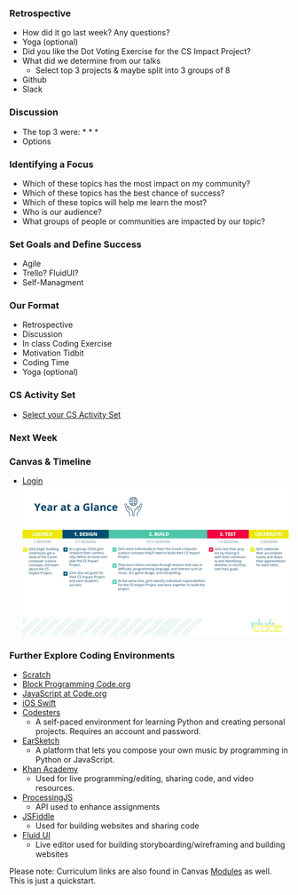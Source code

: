 ### Retrospective
* How did it go last week? Any questions?
* Yoga (optional)
* Did you like the Dot Voting Exercise for the CS Impact Project?
* What did we determine from our talks
  * Select top 3 projects & maybe split into 3 groups of 8
* Github
* Slack

### Discussion
* The top 3 were:
  * 
  * 
  * 
* Options

### Identifying a Focus
* Which of these topics has the most impact on my community?
* Which of these topics has the best chance of success?
* Which of these topics will help me learn the most?
* Who is our audience? 
* What groups of people or communities are impacted by our topic?

### Set Goals and Define Success
* Agile 
* Trello? FluidUI?
* Self-Managment

### Our Format
* Retrospective
* Discussion
* In class Coding Exercise
* Motivation Tidbit
* Coding Time
* Yoga (optional)

### CS Activity Set
* [Select your CS Activity Set](https://docs.google.com/document/d/1LBkpn1TK3J3InwlbLROLHOGvNAEPVR8xRb5Ax1jEF6U/preview#heading=h.x2dqe12x9rpe)

### Next Week

### Canvas & Timeline
* [Login](https://girlswhocode.instructure.com/login/canvas)
![Image of Timeline](../Year-at-a-Glance.jpg)

### Further Explore Coding Environments
* [Scratch](https://scratch.mit.edu/)
* [Block Programming Code.org](https://studio.code.org/s/course4)
* [JavaScript at Code.org](https://code.org/educate/applab)
* [iOS Swift](http://www.apple.com/swift/playgrounds/)
* [Codesters](https://www.codesters.com/)
  * A self-paced environment for learning Python and creating personal projects. Requires an account and password.
* [EarSketch](https://earsketch.gatech.edu/earsketch2/)
  * A platform that lets you compose your own music by programming in Python or JavaScript.
* [Khan Academy](https://www.khanacademy.org/computing/computer-programming/programming/intro-to-programming/a/learning-programming-on-khan-academy)
  * Used for live programming/editing, sharing code, and video resources. 
* [ProcessingJS](http://processingjs.org/)
  * API used to enhance assignments
* [JSFiddle](https://jsfiddle.net/)
  * Used for building websites and sharing code 
* [Fluid UI](https://www.fluidui.com/?utm_source=adwords&utm_campaign=fluid-ui&utm_medium=cpc_term=FluidSearches)
  * Live editor used for building storyboarding/wireframing and building websites 

Please note: Curriculum links are also found in Canvas [Modules](https://girlswhocode.instructure.com/courses/951/modules) as well.  This is just a quickstart. 